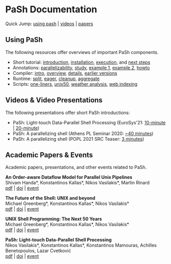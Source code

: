 # PaSh Documentation
Quick Jump: [using pash](#using-pash) | [videos](#videos--video-presentations) | [papers](#academic-papers--events) 

## Using PaSh

The following resources offer overviews of important PaSh components.

* Short tutorial: [introduction](./tutorial#introduction), [installation](./tutorial#installation), [execution](./tutorial#running-scripts), and [next steps](./tutorial#what-next)
* Annotations: [parallelizability](../annotations#main-parallelizability-classes), [study](../annotations#parallelizability-study-of-commands-in-gnu--posix), [example 1](../annotations#a-simple-example-chmod), [example 2](../annotations#another-example-cut), [howto](../annotations#how-to-annotate-a-command)
* Compiler: [intro](../compiler#introduction), [overview](../compiler#compiler-overview), [details](../compiler#zooming-into-fragments), [earlier versions](../compiler#earlier-versions)
* Runtime: [split](../runtime#stream-splitting), [eager](../runtime#eager-stream-polling),  [cleanup](../runtime#cleanup-logic),  [aggregate](../runtime#aggregators)
* Scripts: [one-liners](../evaluation/benchmarks/#common-unix-one-liners), [unix50](../evaluation/benchmarks/#unix-50-from-bell-labs), [weather analysis](../evaluation/benchmarks/#noaa-weather-analysis), [web indexing](../evaluation/benchmarks/#wikipedia-web-indexing)

## Videos & Video Presentations

The following presentations offer short PaSh introductions:

* PaSh: Light-touch Data-Parallel Shell Processing (EuroSys'21: [10-minute](https://www.youtube.com/watch?v=6eSZ1yirnU8) | [20-minute](https://www.youtube.com/watch?v=Je-jt2pNA-s))
* PaSh: A parallelizing shell (Athens PL Seminar 2020: [~40 minutes](https://www.youtube.com/watch?v=UAkfruEvLTk&list=PLdrM8z9GiOahvmZsPn1CXf4EVjy8OA9aq&index=11&t=76s))
* PaSh: A parallelizing shell (POPL 2021 SRC Teaser: [3 minutes](https://www.youtube.com/watch?v=3uqYJo1v1E0))

## Academic Papers & Events

Academic papers, presentations, and other events related to PaSh.

**An Order-aware Dataflow Model for Parallel Unix Pipelines**  
Shivam Handa*, Konstantinos Kallas*, Nikos Vasilakis*, Martin Rinard  
[pdf](https://arxiv.org/pdf/2012.15422.pdf) | [doi](https://doi.org/10.1145/3473570) | [event](https://icfp21.sigplan.org/)

**The Future of the Shell: UNIX and beyond**  
Michael Greenberg*, Konstantinos Kallas*, Nikos Vasilakis*  
[pdf](https://fut-shell.github.io/panel-summary.pdf) | [doi](https://doi.org/10.1145/3458336.3465296) | [event](https://sigops.org/s/conferences/hotos/2021/#program)

**UNIX Shell Programming: The Next 50 Years**  
Michael Greenberg*, Konstantinos Kallas*, Nikos Vasilakis*  
[pdf](https://dl.acm.org/doi/pdf/10.1145/3458336.3465294) | [doi](https://doi.org/10.1145/3458336.3465294) | [event](https://sigops.org/s/conferences/hotos/2021/#program)

**PaSh: Light-touch Data-Parallel Shell Processing**  
Nikos Vasilakis*, Konstantinos Kallas*, Konstantinos Mamouras, Achilles Benetopoulos, Lazar Cvetković  
[pdf](https://dl.acm.org/doi/pdf/10.1145/3447786.3456228) | [doi](https://doi.org/10.1145/3447786.3456228) | [event](https://2021.eurosys.org/)
